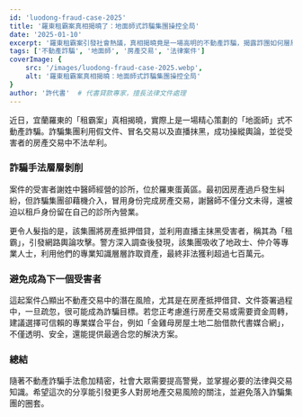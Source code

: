 ```yaml
---
id: 'luodong-fraud-case-2025'
title: '羅東租霸案真相揭曉了：地面師式詐騙集團操控全局'
date: '2025-01-10'
excerpt: '羅東租霸案引發社會熱議，真相揭曉竟是一場高明的不動產詐騙，揭露詐團如何層層剝削受害者資產。'
tags: ['不動產詐騙', '地面師', '房產交易', '法律案件']
coverImage: {
    src: '/images/luodong-fraud-case-2025.webp',
    alt: '羅東租霸案真相揭曉：地面師式詐騙集團操控全局'
}
author: '許代書'  # 代書貸款專家，擅長法律文件處理
---
```


近日，宜蘭羅東的「租霸案」真相揭曉，實際上是一場精心策劃的「地面師」式不動產詐騙。詐騙集團利用假文件、冒名交易以及直播抹黑，成功操縱輿論，並從受害者的房產交易中不法牟利。

### 詐騙手法層層剝削
案件的受害者謝姓中醫師經營的診所，位於羅東蛋黃區。最初因房產過戶發生糾紛，但詐騙集團卻藉機介入，冒用身份完成房產交易，謝醫師不僅分文未得，還被迫以租戶身份留在自己的診所內營業。

更令人髮指的是，該集團將房產抵押借貸，並利用直播主抹黑受害者，稱其為「租霸」，引發網路輿論攻擊。警方深入調查後發現，該集團吸收了地政士、仲介等專業人士，利用他們的專業知識層層詐取資產，最終非法獲利超過七百萬元。

### 避免成為下一個受害者
這起案件凸顯出不動產交易中的潛在風險，尤其是在房產抵押借貸、文件簽署過程中，一旦疏忽，很可能成為詐騙目標。若您正考慮進行房產交易或需要資金周轉，建議選擇可信賴的專業媒合平台，例如「金雞母房屋土地二胎借款代書媒合網」，不僅透明、安全，還能提供最適合您的解決方案。

### 總結
隨著不動產詐騙手法愈加精密，社會大眾需要提高警覺，並掌握必要的法律與交易知識。希望這次的分享能引發更多人對房地產交易風險的關注，並避免落入詐騙集團的圈套。
